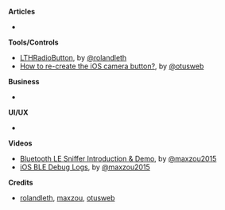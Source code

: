 
**Articles**

*


**Tools/Controls**

* [LTHRadioButton](https://github.com/rolandleth/LTHRadioButton), by [@rolandleth](https://twitter.com/rolandleth)
* [How to re-create the iOS camera button?](http://www.mobdesignapps.fr/blog/2016/10/21/how-to-re-create-the-ios-camera-button?utm_source=iosGoodies&utm_medium=email&utm_campaign=awareness), by [@otusweb](https://twitter.com/otusweb)

**Business**

*

**UI/UX**

*

**Videos**

* [Bluetooth LE Sniffer Introduction & Demo](http://youtu.be/2-1Dy2KzqE4), by [@maxzou2015](https://twitter.com/maxzou2015)
* [iOS BLE Debug Logs](http://youtu.be/M_YEqFHM6Xs), by [@maxzou2015](https://twitter.com/maxzou2015)

**Credits**

* [rolandleth](https://github.com/rolandleth), [maxzou](https://github.com/zouchaoqun), [otusweb](https://github.com/otusweb)

